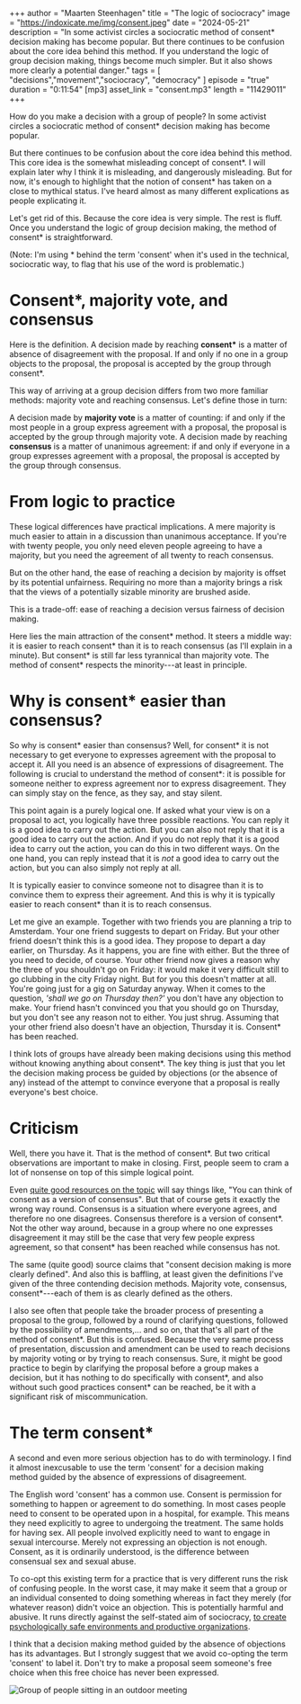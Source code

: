 
+++
author = "Maarten Steenhagen"
title = "The logic of sociocracy"
image = "https://indoxicate.me/img/consent.jpeg"
date = "2024-05-21"
description = "In some activist circles a sociocratic method of consent* decision making has become popular. But there continues to be confusion about the core idea behind this method. If you understand the logic of group decision making, things become much simpler. But it also shows more clearly a potential danger."
tags = [
    "decisions","movement","sociocracy", "democracy"
]
episode = "true"
duration = "0:11:54"
[mp3]
    asset_link = "consent.mp3"
    length = "11429011"
+++

How do you make a decision with a group of people? In some activist circles a sociocratic method of consent* decision making has become popular. 

But there continues to be confusion about the core idea behind this method. This core idea is the somewhat misleading concept of consent*. I will explain later why I think it is misleading, and dangerously misleading. But for now, it's enough to highlight that the notion of consent* has taken on a close to mythical status. I've heard almost as many different explications as people explicating it.  

Let's get rid of this. Because the core idea is very simple. The rest is fluff. Once you understand the logic of group decision making, the method of consent* is straightforward.

(Note: I'm using * behind the term 'consent' when it's used in the technical, sociocratic way, to flag that his use of the word is problematic.)

# Consent*, majority vote, and consensus

Here is the definition. A decision made by reaching __consent*__ is a matter of absence of disagreement with the proposal. If and only if no one in a group objects to the proposal, the proposal is accepted by the group through consent*.

This way of arriving at a group decision differs from two more familiar methods: majority vote and reaching consensus. Let's define those in turn: 

A decision made by __majority vote__ is a matter of counting: if and only if the most people in a group express  agreement with a proposal, the proposal is accepted by the group through majority vote. A decision made by reaching __consensus__ is a matter of unanimous agreement: if and only if everyone in a group expresses agreement with a proposal, the proposal is accepted by the group through consensus.

# From logic to practice

These logical differences have practical implications. A mere majority is much easier to attain in a discussion than unanimous acceptance. If you're with twenty people, you only need eleven people agreeing to have a majority, but you need the agreement of all twenty to reach consensus.

But on the other hand, the ease of reaching a decision by majority is offset by its potential unfairness. Requiring no more than a majority brings a risk that the views of a potentially sizable minority are brushed aside. 

This is a trade-off: ease of reaching a decision versus fairness of decision making. 

Here lies the main attraction of the consent* method. It steers a middle way: it is easier to reach consent* than it is to reach consensus (as I'll explain in a minute). But consent* is still far less tyrannical than majority vote. The method of consent* respects the minority---at least in principle.

# Why is consent* easier than consensus?

So why is consent* easier than consensus? Well, for consent* it is not necessary to get everyone to expresses agreement with the proposal to accept it. All you need is an absence of expressions of disagreement. The following is crucial to understand the method of consent*: it is possible for someone neither to express agreement nor to express disagreement. They can simply stay on the fence, as they say, and stay silent.

This point again is a purely logical one. If asked what your view is on a proposal to act, you logically have three possible reactions. You can reply it is a good idea to carry out the action. But you can also not reply that it is a good idea to carry out the action. And if you do not reply that it is a good idea to carry out the action, you can do this in two different ways. On the one hand, you can reply instead that it is _not_ a good idea to carry out the action, but you can also simply not reply at all.

It is typically easier to convince someone not to disagree than it is to convince them to express their agreement. And this is why it is typically easier to reach consent* than it is to reach consensus.

Let me give an example. Together with two friends you are planning a trip to Amsterdam. Your one friend suggests to depart on Friday. But your other friend doesn't think this is a good idea. They propose to depart a day earlier, on Thursday. As it happens, you are fine with either. But the three of you need to decide, of course. Your other friend now gives a reason why the three of you shouldn't go on Friday: it would make it very difficult still to go clubbing in the city Friday night. But for you this doesn't matter at all. You're going just for a gig on Saturday anyway. When it comes to the question, _'shall we go on Thursday then?'_ you don't have any objection to make. Your friend hasn't convinced you that you should go on Thursday, but you don't see any reason not to either. You just shrug. Assuming that your other friend also doesn't have an objection, Thursday it is. Consent* has been reached. 

I think lots of groups have already been making decisions using this method without knowing anything about consent*. The key thing is just that you let the decision making process be guided by objections (or the absence of any) instead of the attempt to convince everyone that a proposal is really everyone's best choice.

# Criticism 

Well, there you have it. That is the method of consent*. But two critical observations are important to make in closing. First, people seem to cram a lot of nonsense on top of this simple logical point. 

Even [quite good resources on the topic](https://www.sociocracyforall.org/consent-decision-making/) will say things like, "You can think of consent as a version of consensus". But that of course gets it exactly the wrong way round. Consensus is a situation where everyone agrees, and therefore no one disagrees. Consensus therefore is a version of consent*. Not the other way around, because in a group where no one expresses disagreement it may still be the case that very few people express agreement, so that consent* has been reached while consensus has not. 

The same (quite good) source claims that "consent decision making is more clearly defined". And also this is baffling, at least given the definitions I've given of the three contending decision methods. Majority vote, consensus, consent*---each of them is as clearly defined as the others. 

I also see often that people take the broader process of presenting a proposal to the group, followed by a round of clarifying questions, followed by the possibility of amendments,... and so on, that that's all part of the method of consent*. But this is confused. Because the very same process of presentation, discussion and amendment can be used to reach decisions by majority voting or by trying to reach consensus. Sure, it might be good practice to begin by clarifying the proposal before a group makes a decision, but it has nothing to do specifically with consent*, and also without such good practices consent* can be reached, be it with a significant risk of miscommunication.

# The term consent*

A second and even more serious objection has to do with terminology. I find it almost inexcusable to use the term 'consent' for a decision making method guided by the absence of expressions of disagreement.

The English word 'consent' has a common use. Consent is permission for something to happen or agreement to do something. In most cases people need to consent to be operated upon in a hospital, for example. This means they need explicitly to agree to undergoing the treatment. The same holds for having sex. All people involved explicitly need to want to engage in sexual intercourse. Merely not expressing an objection is not enough. Consent, as it is ordinarily understood, is the difference between consensual sex and sexual abuse.

To co-opt this existing term for a practice that is very different runs the risk of confusing people. In the worst case, it may make it seem that a group or an individual consented to doing something whereas in fact they merely (for whatever reason) didn't voice an objection. This is potentially harmful and abusive. It runs directly against the self-stated aim of sociocracy, [to create psychologically safe environments and productive organizations](https://en.wikipedia.org/wiki/Sociocracy).

I think that a decision making method guided by the absence of objections has its advantages. But I strongly suggest that we avoid co-opting the term 'consent' to label it. Don't try to make a proposal seem someone's free choice when this free choice has never been expressed. 

![Group of people sitting in an outdoor meeting](../img/consent.jpeg)

